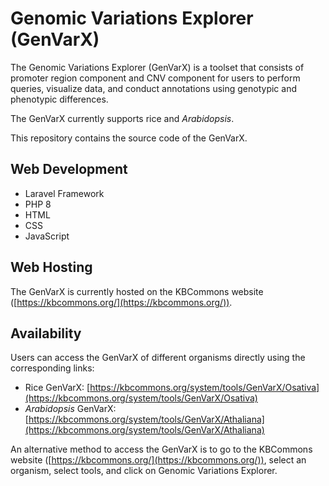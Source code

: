# Genomic Variations Explorer (GenVarX)

The Genomic Variations Explorer (GenVarX) is a toolset that consists of promoter region component and CNV component for users to perform queries, visualize data, and conduct annotations using genotypic and phenotypic differences.

The GenVarX currently supports rice and *Arabidopsis*. 

This repository contains the source code of the GenVarX.

## Web Development

- Laravel Framework
- PHP 8
- HTML
- CSS
- JavaScript

## Web Hosting

The GenVarX is currently hosted on the KBCommons website ([https://kbcommons.org/](https://kbcommons.org/)). 

## Availability

Users can access the GenVarX of different organisms directly using the corresponding links:
- Rice GenVarX: [https://kbcommons.org/system/tools/GenVarX/Osativa](https://kbcommons.org/system/tools/GenVarX/Osativa)
- *Arabidopsis* GenVarX: [https://kbcommons.org/system/tools/GenVarX/Athaliana](https://kbcommons.org/system/tools/GenVarX/Athaliana)

An alternative method to access the GenVarX is to go to the KBCommons website ([https://kbcommons.org/](https://kbcommons.org/)), select an organism, select tools, and click on Genomic Variations Explorer.
